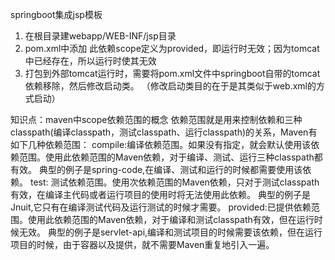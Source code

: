 springboot集成jsp模板
1. 在根目录建webapp/WEB-INF/jsp目录
2. pom.xml中添加
    <!--jsp页面使用jstl标签-->
    <!--用于编译jsp--> 此依赖scope定义为provided，即运行时无效；因为tomcat中已经存在，所以运行时使其无效
3. 打包到外部tomcat运行时，需要将pom.xml文件中springboot自带的tomcat依赖移除，然后修改启动类。
    （修改启动类目的在于是其类似于web.xml的方式启动）

知识点：maven中scope依赖范围的概念
依赖范围就是用来控制依赖和三种classpath(编译classpath，测试classpath、运行classpath)的关系，Maven有如下几种依赖范围：
compile:编译依赖范围。如果没有指定，就会默认使用该依赖范围。使用此依赖范围的Maven依赖，对于编译、测试、运行三种classpath都有效。
    典型的例子是spring-code,在编译、测试和运行的时候都需要使用该依赖。
test: 测试依赖范围。使用次依赖范围的Maven依赖，只对于测试classpath有效，在编译主代码或者运行项目的使用时将无法使用此依赖。
    典型的例子是Jnuit,它只有在编译测试代码及运行测试的时候才需要。
provided:已提供依赖范围。使用此依赖范围的Maven依赖，对于编译和测试classpath有效，但在运行时候无效。
    典型的例子是servlet-api,编译和测试项目的时候需要该依赖，但在运行项目的时候，由于容器以及提供，就不需要Maven重复地引入一遍。